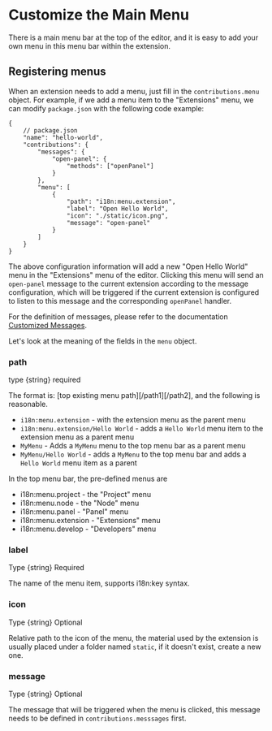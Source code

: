 # Customize the Main Menu

There is a main menu bar at the top of the editor, and it is easy to add your own menu in this menu bar within the extension.

## Registering menus

When an extension needs to add a menu, just fill in the `contributions.menu` object. For example, if we add a menu item to the "Extensions" menu, we can modify `package.json` with the following code example:

```json5
{
    // package.json
    "name": "hello-world",
    "contributions": {
        "messages": {
            "open-panel": {
                "methods": ["openPanel"]
            }
        },
        "menu": [
            {
                "path": "i18n:menu.extension",
                "label": "Open Hello World",
                "icon": "./static/icon.png",
                "message": "open-panel"
            }
        ]
    }
}
```

The above configuration information will add a new "Open Hello World" menu in the "Extensions" menu of the editor. Clicking this menu will send an `open-panel` message to the current extension according to the message configuration, which will be triggered if the current extension is configured to listen to this message and the corresponding `openPanel` handler.

For the definition of messages, please refer to the documentation [Customized Messages](./contributions-messages.md).

Let's look at the meaning of the fields in the `menu` object.

### path

type {string} required

The format is: [top existing menu path][/path1][/path2], and the following is reasonable.
- `i18n:menu.extension` - with the extension menu as the parent menu
- `i18n:menu.extension/Hello World` - adds a `Hello World` menu item to the extension menu as a parent menu
- `MyMenu` - Adds a `MyMenu` menu to the top menu bar as a parent menu
- `MyMenu/Hello World` - adds a `MyMenu` to the top menu bar and adds a `Hello World` menu item as a parent

In the top menu bar, the pre-defined menus are
- i18n:menu.project - the "Project" menu
- i18n:menu.node - the "Node" menu
- i18n:menu.panel - "Panel" menu
- i18n:menu.extension - "Extensions" menu
- i18n:menu.develop - "Developers" menu

### label

Type {string} Required

The name of the menu item, supports i18n:key syntax.

### icon

Type {string} Optional

Relative path to the icon of the menu, the material used by the extension is usually placed under a folder named `static`, if it doesn't exist, create a new one.

### message

Type {string} Optional

The message that will be triggered when the menu is clicked, this message needs to be defined in `contributions.messsages` first.

